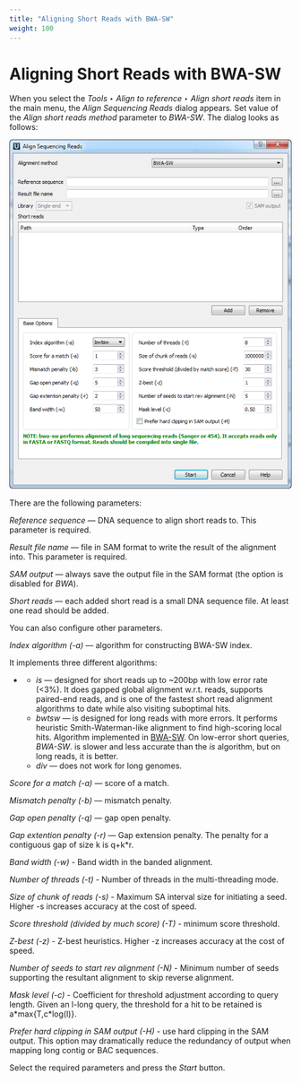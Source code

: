 ```yaml
---
title: "Aligning Short Reads with BWA-SW"
weight: 100
---
```



# Aligning Short Reads with BWA-SW

When you select the _Tools ‣ Align to reference ‣ Align short reads_ item in the main menu, the _Align Sequencing Reads_ dialog appears. Set value of the _Align short reads method_ parameter to _BWA-SW_. The dialog looks as follows:


![](/images/65930877/65930878.png)

There are the following parameters:

_Reference sequence_ — DNA sequence to align short reads to. This parameter is required.

_Result file name_ — file in SAM format to write the result of the alignment into. This parameter is required.

_SAM output_ — always save the output file in the SAM format (the option is disabled for _BWA_).

_Short reads_ — each added short read is a small DNA sequence file. At least one read should be added.

You can also configure other parameters.

_Index algorithm (-a)_ — algorithm for constructing BWA-SW index.

It implements three different algorithms:

*   *   _is_ — designed for short reads up to ~200bp with low error rate (<3%). It does gapped global alignment w.r.t. reads, supports paired-end reads, and is one of the fastest short read alignment algorithms to date while also visiting suboptimal hits.
    *   _bwtsw_ — is designed for long reads with more errors. It performs heuristic Smith-Waterman-like alignment to find high-scoring local hits. Algorithm implemented in [BWA-SW](http://seqanswers.com/wiki/BWA-SW). On low-error short queries, _BWA-SW_. is slower and less accurate than the _is_ algorithm, but on long reads, it is better.
    *   _div_ — does not work for long genomes.

_Score for a match_ _(-a)_ — score of a match.

_Mismatch penalty_ _(-b)_ — mismatch penalty.

_Gap open penalty (-q)_ — gap open penalty.

_Gap extention penalty (-r)_ — Gap extension penalty. The penalty for a contiguous gap of size k is q+k\*r.

_Band width (-w)_ - Band width in the banded alignment.

_Number of threads (-t)_ - Number of threads in the multi-threading mode.

_Size of chunk of reads (-s)_ - Maximum SA interval size for initiating a seed. Higher -s increases accuracy at the cost of speed.

_Score threshold (divided by much score) (-T)_ - minimum score threshold.

_Z-best (-z)_ - Z-best heuristics. Higher -z increases accuracy at the cost of speed.

_Number of seeds to start rev alignment (-N)_ - Minimum number of seeds supporting the resultant alignment to skip reverse alignment.

_Mask level (-c)_ - Coefficient for threshold adjustment according to query length. Given an l-long query, the threshold for a hit to be retained is a\*max{T,c\*log(l)}.

_Prefer hard clipping in SAM output (-H)_ - use hard clipping in the SAM output. This option may dramatically reduce the redundancy of output when mapping long contig or BAC sequences.

Select the required parameters and press the _Start_ button.
